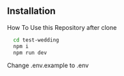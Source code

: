 
## Installation

How To Use this Repository after clone

```bash
  cd test-wedding
  npm i
  npm run dev
```

Change .env.example to .env
